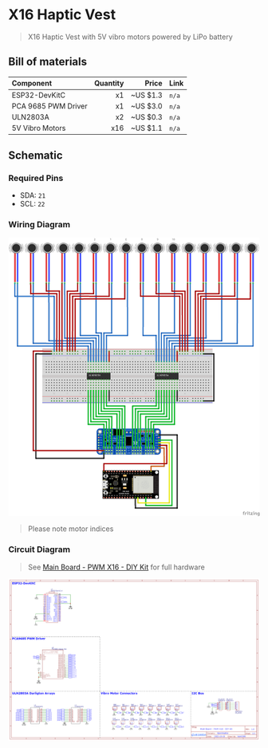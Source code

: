 # X16 Haptic Vest

> X16 Haptic Vest with 5V vibro motors powered by LiPo battery

## Bill of materials

| Component           | Quantity |    Price | Link  |
| :------------------ | -------: | -------: | :---- |
| ESP32-DevKitC       |       x1 | ~US $1.3 | `n/a` |
| PCA 9685 PWM Driver |       x1 | ~US $3.0 | `n/a` |
| ULN2803A            |       x2 | ~US $0.3 | `n/a` |
| 5V Vibro Motors     |      x16 | ~US $1.1 | `n/a` |

## Schematic

### Required Pins

* SDA: `21`
* SCL: `22`

### Wiring Diagram

![Schematic](schematic_bb.png)

> Please note motor indices

### Circuit Diagram

> See [Main Board - PWM X16 - DIY Kit](../../OpenHaptics%20Boards/Main%20Board%20-%20PWM%20X16%20-%20DIY%20Kit/) for full hardware

![Ciruit](../../OpenHaptics%20Boards/Main%20Board%20-%20PWM%20X16%20-%20DIY%20Kit/schematic.png)